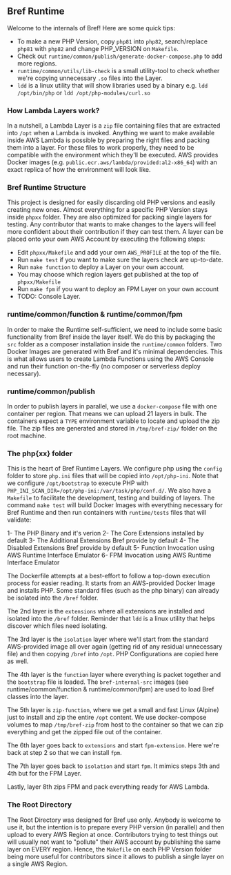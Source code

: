 ## Bref Runtime

Welcome to the internals of Bref! Here are some quick tips:

- To make a new PHP Version, copy `php81` into `php82`, search/replace `php81` with `php82` and change PHP_VERSION on `Makefile`.
- Check out `runtime/common/publish/generate-docker-compose.php` to add more regions.
- `runtime/common/utils/lib-check` is a small utility-tool to check whether we're copying unnecessary `.so` files into the Layer.
- `ldd` is a linux utility that will show libraries used by a binary e.g. `ldd /opt/bin/php` or `ldd /opt/php-modules/curl.so`

### How Lambda Layers work?

In a nutshell, a Lambda Layer is a `zip` file containing files that are extracted into `/opt` when a Lambda
is invoked. Anything we want to make available inside AWS Lambda is possible by preparing the right files
and packing them into a layer. For these files to work properly, they need to be compatible with the
environment which they'll be executed. AWS provides Docker images (e.g. `public.ecr.aws/lambda/provided:al2-x86_64`)
with an exact replica of how the environment will look like.

### Bref Runtime Structure

This project is designed for easily discarding old PHP versions and easily creating new ones. Almost everything
for a specific PHP Version stays inside `phpxx` folder. They are also optimized for packing single layers
for testing. Any contributor that wants to make changes to the layers will feel more confident about their
contribution if they can test them. A layer can be placed onto your own AWS Account by executing the following
steps:

- Edit `phpxx/Makefile` and add your own `AWS_PROFILE` at the top of the file.
- Run `make test` if you want to make sure the layers check are up-to-date.
- Run `make function` to deploy a Layer on your own account.
- You may choose which region layers get published at the top of `phpxx/Makefile`
- Run `make fpm` if you want to deploy an FPM Layer on your own account
- TODO: Console Layer.

### runtime/common/function & runtime/common/fpm

In order to make the Runtime self-sufficient, we need to include some basic functionality from Bref inside
the layer itself. We do this by packaging the `src` folder as a composer installation inside the `runtime/common`
folders. Two Docker Images are generated with Bref and it's minimal dependencies. This is what allows users
to create Lambda Functions using the AWS Console and run their function on-the-fly (no composer or serverless deploy necessary).

### runtime/common/publish

In order to publish layers in parallel, we use a `docker-compose` file with one container per region. That means
we can upload 21 layers in bulk. The containers expect a `TYPE` environment variable to locate and upload the zip
file. The zip files are generated and stored in `/tmp/bref-zip/` folder on the root machine.

### The php{xx} folder

This is the heart of Bref Runtime Layers. We configure php using the `config` folder to store `php.ini` files that
will be copied into `/opt/php-ini`. Note that we configure `/opt/bootstrap` to execute PHP with `PHP_INI_SCAN_DIR=/opt/php-ini:/var/task/php/conf.d/`.
We also have a `Makefile` to facilitate the development, testing and building of layers. The command `make test`
will build Docker Images with everything necessary for Bref Runtime and then run containers with `runtime/tests` files
that will validate:

1- The PHP Binary and it's verion
2- The Core Extensions installed by default
3- The Additional Extensions Bref provide by default
4- The Disabled Extensions Bref provide by default
5- Function Invocation using AWS Runtime Interface Emulator
6- FPM Invocation using AWS Runtime Interface Emulator

The Dockerfile attempts at a best-effort to follow a top-down execution process for easier reading. It starts from
an AWS-provided Docker Image and installs PHP. Some standard files (such as the php binary) can already be
isolated into the `/bref` folder.

The 2nd layer is the `extensions` where all extensions are installed and isolated into the `/bref` folder.
Reminder that `ldd` is a linux utility that helps discover which files need isolating.

The 3rd layer is the `isolation` layer where we'll start from the standard AWS-provided image all over again
(getting rid of any residual unnecessary file) and then copying `/bref` into `/opt`. PHP Configurations are
copied here as well.

The 4th layer is the `function` layer where everything is packet together and the `bootstrap` file is loaded.
The `bref-internal-src` images (see runtime/common/function & runtime/common/fpm) are used to load Bref
classes into the layer.

The 5th layer is `zip-function`, where we get a small and fast Linux (Alpine) just to install and zip the entire
`/opt` content. We use docker-compose volumes to map `/tmp/bref-zip` from host to the container so that we can
zip everything and get the zipped file out of the container.

The 6th layer goes back to `extensions` and start `fpm-extension`. Here we're back at step 2 so that we can install
`fpm`.

The 7th layer goes back to `isolation` and start `fpm`. It mimics steps 3th and 4th but for the FPM Layer.

Lastly, layer 8th zips FPM and pack everything ready for AWS Lambda.

### The Root Directory

The Root Directory was designed for Bref use only. Anybody is welcome to use it, but the intention is to prepare
every PHP version (in parallel) and then upload to every AWS Region at once. Contributors trying to test things
out will usually not want to "pollute" their AWS account by publishing the same layer on EVERY region. Hence,
the `Makefile` on each PHP Version folder being more useful for contributors since it allows to publish
a single layer on a single AWS Region.
